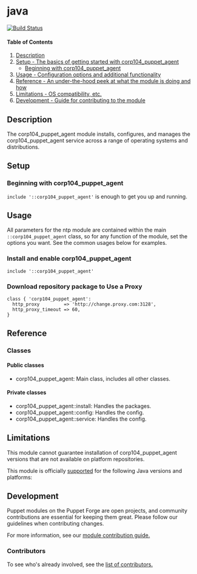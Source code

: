 # java
[![Build Status](https://travis-ci.org/104corp/puppet-corp104_puppet_agent.svg?branch=master)](https://travis-ci.org/104corp/puppet-corp104_puppet_agent)


#### Table of Contents

1. [Description](#description)
1. [Setup - The basics of getting started with corp104_puppet_agent](#setup)
    * [Beginning with corp104_puppet_agent](#beginning-with-corp104_puppet_agent)
1. [Usage - Configuration options and additional functionality](#usage)
1. [Reference - An under-the-hood peek at what the module is doing and how](#reference)
1. [Limitations - OS compatibility, etc.](#limitations)
1. [Development - Guide for contributing to the module](#development)

## Description

The corp104_puppet_agent module installs, configures, and manages the corp104_puppet_agent service across a range of operating systems and distributions.

## Setup

### Beginning with corp104_puppet_agent

`include '::corp104_puppet_agent'` is enough to get you up and running.

## Usage

All parameters for the ntp module are contained within the main `::corp104_puppet_agent` class, so for any function of the module, set the options you want. See the common usages below for examples.

### Install and enable corp104_puppet_agent

```puppet
include '::corp104_puppet_agent'
```

### Download repository package to Use a Proxy

```puppet
class { 'corp104_puppet_agent':
  http_proxy         => 'http://change.proxy.com:3128',
  http_proxy_timeout => 60,
}
```

## Reference

### Classes

#### Public classes

* corp104_puppet_agent: Main class, includes all other classes.

#### Private classes

* corp104_puppet_agent::install: Handles the packages.
* corp104_puppet_agent::config: Handles the config.
* corp104_puppet_agent::service: Handles the config.

## Limitations

This module cannot guarantee installation of corp104_puppet_agent versions that are not available on  platform repositories.

This module is officially [supported](https://forge.puppetlabs.com/supported) for the following Java versions and platforms:

## Development

Puppet modules on the Puppet Forge are open projects, and community contributions are essential for keeping them great. Please follow our guidelines when contributing changes.

For more information, see our [module contribution guide.](https://docs.puppetlabs.com/forge/contributing.html)

### Contributors

To see who's already involved, see the [list of contributors.](https://github.com/puppetlabs/puppetlabs-ntp/graphs/contributors)
